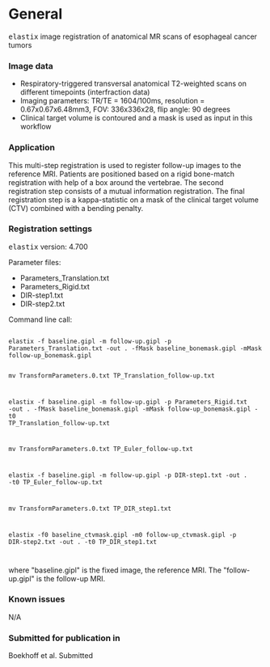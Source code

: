# General

<tt>elastix</tt> image registration of anatomical MR scans of esophageal cancer tumors

### Image data

* Respiratory-triggered transversal anatomical T2-weighted scans on different timepoints (interfraction data)
* Imaging parameters: TR/TE = 1604/100ms, resolution = 0.67x0.67x6.48mm3, FOV: 336x336x28, flip angle: 90 degrees
* Clinical target volume is contoured and a mask is used as input in this workflow

### Application

This multi-step registration is used to register follow-up images to the reference MRI. Patients are positioned based on a rigid bone-match registration with help of a box around the vertebrae. The second registration step consists of a mutual information registration. The final registration step is a kappa-statistic on a mask of the clinical target volume (CTV) combined with a bending penalty.

### Registration settings

<tt>elastix</tt> version: 4.700

Parameter files:
* Parameters_Translation.txt
* Parameters_Rigid.txt
* DIR-step1.txt
* DIR-step2.txt


Command line call:


<code>
elastix -f baseline.gipl -m follow-up.gipl -p Parameters_Translation.txt -out . -fMask baseline_bonemask.gipl -mMask follow-up_bonemask.gipl

mv TransformParameters.0.txt TP_Translation_follow-up.txt

elastix -f baseline.gipl -m follow-up.gipl -p Parameters_Rigid.txt -out . -fMask baseline_bonemask.gipl -mMask follow-up_bonemask.gipl -t0 TP_Translation_follow-up.txt

mv TransformParameters.0.txt TP_Euler_follow-up.txt

elastix -f baseline.gipl -m follow-up.gipl -p DIR-step1.txt -out . -t0 TP_Euler_follow-up.txt

mv TransformParameters.0.txt TP_DIR_step1.txt

elastix -f0 baseline_ctvmask.gipl -m0 follow-up_ctvmask.gipl -p DIR-step2.txt -out . -t0 TP_DIR_step1.txt

</code>

where "baseline.gipl" is the fixed image, the reference MRI. The "follow-up.gipl" is the follow-up MRI.

### Known issues

N/A

### Submitted for publication in

Boekhoff et al. Submitted